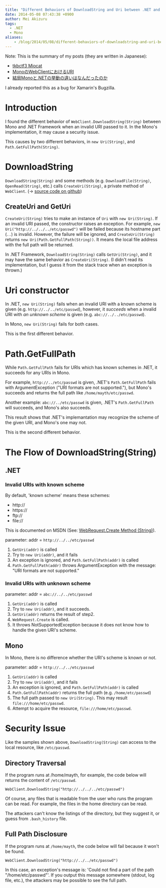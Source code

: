 ```yaml
---
title: "Different Behaviors of DownloadString and Uri between .NET and Mono"
date: 2014-05-08 07:43:38 +0900
author: Mei Akizuru
tags:
  - .NET
  - Mono
aliases:
    - /blog/2014/05/08/different-behaviors-of-downloadstring-and-uri-between-net-and-mono/
---
```


Note: This is the summary of my posts (they are written in Japanese):

* [tkbctf3 Miocat](http://tech.aquarite.info/blog/2014/05/07/tkbctf3-miocat/)
* [MonoのWebClientにおけるURI](http://tech.aquarite.info/blog/2014/05/07/uri-parsing-in-webclient/)
* [結局Monoと.NETの挙動の違いはなんだったのか](http://tech.aquarite.info/blog/2014/05/08/download-string-in-mono-and-dotnet-framework/)

I already reported this as a bug for Xamarin's Bugzilla.

# Introduction

I found the different behavior of `WebClient.DownloadString(String)` between Mono and .NET Framework when an invalid URI passed to it. In the Mono's implementation, it may cause a security issue.

This causes by two different behaviors, in `new Uri(String)`, and `Path.GetFullPath(String)`.

# DownloadString

`DownloadString(String)` and some methods (e.g. `DownloadFile(String)`, `OpenRead(String)`, etc.) calls `CreateUri(String)`, a private method of `WebClient`. (-> [source code on github](https://github.com/mono/mono/blob/master/mcs/class/System/System.Net/WebClient.cs#L798))

## CreateUri and GetUri

`CreateUri(String)` tries to make an instance of `Uri` with `new Uri(String)`. If an invalid URI passed, the constructor raises an exception. For example, `new Uri("http://../../../etc/passwd")` will be failed because its hostname part (`..`) is invalid. However, the failure will be ignored, and `CreateUri(String)` returns `new Uri(Path.GetFullPath(String))`. It means the local file address with the full path will be returned.

In .NET Framework, `DownloadString(String)` calls `GetUri(String)`, and it may have the same behavior as `CreateUri(String)`. (I didn't read its implementation, but I guess it from the stack trace when an exception is thrown.)

# Uri constructor

In .NET, `new Uri(String)` fails when an invalid URI with a known scheme is given (e.g. `http://../../etc/passwd`), however, it *succeeds* when a invalid URI with *an unknown scheme* is given (e.g. `abc://../../etc/passwd`).

In Mono, `new Uri(String)` fails for both cases.

This is the first different behavior.

# Path.GetFullPath

While `Path.GetFullPath` fails for URIs which has known schemes in .NET, it succeeds for any URIs in Mono.

For example, `http://../etc/passwd` is given, .NET's `Path.GetFullPath` fails with ArgumentException ("URI formats are not supported."), but Mono's succeeds and returns the full path like `/home/mayth/etc/passwd`.

Another example: `abc://../etc/passwd` is given, .NET's `Path.GetFullPath` will succeeds, and Mono's also succeeds.

This result shows that .NET's implemantation may recognize the scheme of the given URI, and Mono's one may not.

This is the second different behavior.

# The Flow of DownloadString(String)

## .NET

### Invalid URIs with known scheme

By default, 'known scheme' means these schemes:

* http://
* https://
* ftp://
* file://

This is documented on MSDN (See: [WebRequest.Create Method (String)](http://msdn.microsoft.com/en-us/library/bw00b1dc.aspx)).

parameter: addr = `http://../../etc/passwd`

1. `GetUri(addr)` is called
2. Try to `new Uri(addr)`, and it fails
3. An exception is ignored, and `Path.GetFullPath(addr)` is called
4. `Path.GetFullPath(addr)` throws ArgumentException with the message: "URI formats are not supported."

### Invalid URIs with unknown scheme

parameter: addr = `abc://../../etc/passwd`

1. `GetUri(addr)` is called
2. Try to `new Uri(addr)`, and it succeeds.
3. `GetUri(addr)` returns the result of step2.
4. `WebRequest.Create` is called.
5. It throws NotSupportedException because it does not know how to handle the given URI's scheme.

## Mono

In Mono, there is no difference whether the URI's scheme is known or not.

parameter: addr = `http://../../etc/passwd`

1. `GetUri(addr)` is called
2. Try to `new Uri(addr)`, and it fails
3. An exception is ignored, and `Path.GetFullPath(addr)` is called
4. `Path.GetFullPath(addr)` returns the full path (e.g. `/home/etc/passwd`)
5. The full path passed to `new Uri(String)`. This may result `file:///home/etc/passwd`.
6. Attempt to acquire the resource, `file:///home/etc/passwd`.

# Security Issue

Like the samples shown above, `DownloadString(String)` can access to the local resource, like `/etc/passwd`.

## Directory Traversal

If the program runs at /home/mayth, for example, the code below will returns the content of `/etc/passwd`.

```
WebClient.DownloadString("http://../../../etc/passwd")
```

Of course, any files that is readable from the user who runs the program can be read. For example, the files in the home directory can be read.

The attackers can't know the listings of the directory, but they suggest it, or guess from `.bash_history` file.

## Full Path Disclosure

If the program runs at `/home/mayth`, the code below will fail because it won't be found.

```
WebClient.DownloadString("http://../../etc/passwd")
```

In this case, an exception's message is: 'Could not find a part of the path "/home/etc/passwd"'. If you output this message somewhere (stdout, log file, etc.), the attackers may be possible to see the full path.